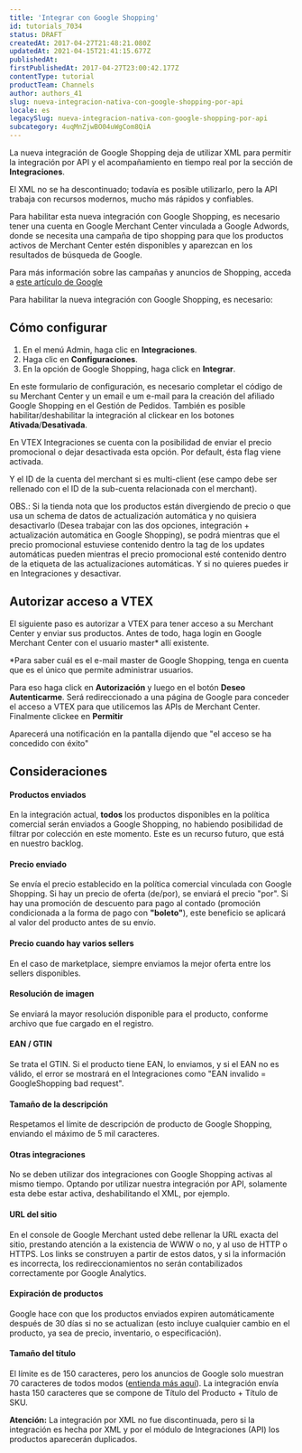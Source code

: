 ```yaml
---
title: 'Integrar con Google Shopping'
id: tutorials_7034
status: DRAFT
createdAt: 2017-04-27T21:48:21.080Z
updatedAt: 2021-04-15T21:41:15.677Z
publishedAt: 
firstPublishedAt: 2017-04-27T23:00:42.177Z
contentType: tutorial
productTeam: Channels
author: authors_41
slug: nueva-integracion-nativa-con-google-shopping-por-api
locale: es
legacySlug: nueva-integracion-nativa-con-google-shopping-por-api
subcategory: 4uqMnZjwBO04uWgCom8QiA
---
```


La nueva integración de Google Shopping deja de utilizar XML para permitir la integración por API y el acompañamiento en tiempo real por la sección de __Integraciones__.

El XML no se ha descontinuado; todavía es posible utilizarlo, pero la API trabaja con recursos modernos, mucho más rápidos y confiables.

Para habilitar esta nueva integración con Google Shopping, es necesario tener una cuenta en Google Merchant Center vinculada a Google Adwords, donde se necesita una campaña de tipo shopping para que los productos activos de Merchant Center estén disponibles y aparezcan en los resultados de búsqueda de Google.

Para más información sobre las campañas y anuncios de Shopping, acceda a [este artículo de Google](https://support.google.com/google-ads/answer/2454022?co=ADWORDS.IsAWNCustomer%3Dfalse&hl=es)

Para habilitar la nueva integración con Google Shopping, es necesario:

## Cómo configurar

1. En el menú Admin, haga clic en __Integraciones__.
2. Haga clic en __Configuraciones__.
3. En la opción de Google Shopping, haga click en **Integrar**. 

En este formulario de configuración, es necesario completar el código de su Merchant Center y un email e um e-mail para la creación del afiliado Google Shopping en el Gestión de Pedidos. También es posible habilitar/deshabilitar la integración al clickear en los botones **Ativada**/**Desativada**.

En VTEX Integraciones se cuenta con la posibilidad de enviar el precio promocional o dejar desactivada esta opción. Por default, ésta flag viene activada.

Y el ID de la cuenta del merchant si es multi-client (ese campo debe ser rellenado con el ID de la sub-cuenta relacionada con el merchant).

OBS.: Si la tienda nota que los productos están divergiendo de precio o que usa un schema de datos de actualización automática y no quisiera desactivarlo (Desea trabajar con las dos opciones, integración + actualización automática en Google Shopping), se podrá mientras que el precio promocional estuviese contenido dentro la tag de los updates automáticas pueden mientras el precio promocional esté contenido dentro de la etiqueta de las actualizaciones automáticas. Y si no quieres puedes ir en Integraciones y desactivar.

## Autorizar acceso a VTEX

El siguiente paso es autorizar a VTEX para tener acceso a su Merchant Center y enviar sus productos. Antes de todo, haga login en Google Merchant Center con el usuario master\* allí existente.

\*Para saber cuál es el e-mail master de Google Shopping, tenga en cuenta que es el único que permite administrar usuarios.

Para eso haga click en **Autorización** y luego en el botón **Deseo Autenticarme**. Será redireccionado a una página de Google para conceder el acceso a VTEX para que utilicemos las APIs de Merchant Center. Finalmente clickee en **Permitir**

Aparecerá una notificación en la pantalla dijendo que "el acceso se ha concedido con éxito"

## Consideraciones

#### Productos enviados
En la integración actual, **todos** los productos disponibles en la política comercial serán enviados a Google Shopping, no habiendo posibilidad de filtrar por colección en este momento. Este es un recurso futuro, que está en nuestro backlog.

#### Precio enviado
Se envía el precio establecido en la política comercial vinculada con Google Shopping. Si hay un precio de oferta (de/por), se enviará el precio "por". Si hay una promoción de descuento para pago al contado (promoción condicionada a la forma de pago con **"boleto"**), este beneficio se aplicará al valor del producto antes de su envío.

#### Precio cuando hay varios sellers
En el caso de marketplace, siempre enviamos la mejor oferta entre los sellers disponibles.

#### Resolución de imagen
Se enviará la mayor resolución disponible para el producto, conforme archivo que fue cargado en el registro.

#### EAN / GTIN
Se trata el GTIN. Si el producto tiene EAN, lo enviamos, y si el EAN no es válido, el error se mostrará en el Integraciones como "EAN invalido = GoogleShopping bad request".

#### Tamaño de la descripción
Respetamos el límite de descripción de producto de Google Shopping, enviando el máximo de 5 mil caracteres.

#### Otras integraciones
No se deben utilizar dos integraciones con Google Shopping activas al mismo tiempo. Optando por utilizar nuestra integración por API, solamente esta debe estar activa, deshabilitando el XML, por ejemplo.

#### URL del sitio
En el console de Google Merchant usted debe rellenar la URL exacta del sitio, prestando atención a la existencia de WWW o no, y al uso de HTTP o HTTPS. Los links se construyen a partir de estos datos, y si la información es incorrecta, los redireccionamientos no serán contabilizados correctamente por Google Analytics.

#### Expiración de productos
Google hace con que los productos enviados expiren automáticamente después de 30 días si no se actualizan (esto incluye cualquier cambio en el producto, ya sea de precio, inventario, o especificación).

#### Tamaño del título
El límite es de 150 caracteres, pero los anuncios de Google solo muestran 70 caracteres de todos modos ([entienda más aquí](https://support.google.com/merchants/answer/6098378?hl=es)). La integración envía hasta 150 caracteres que se compone de Título del Producto + Título de SKU.

<div class="alert alert-warning">
<strong>Atención:</strong> La integración por XML no fue discontinuada, pero si la integración es hecha por XML y por el módulo de Integraciones (API) los productos aparecerán duplicados.
</div>

